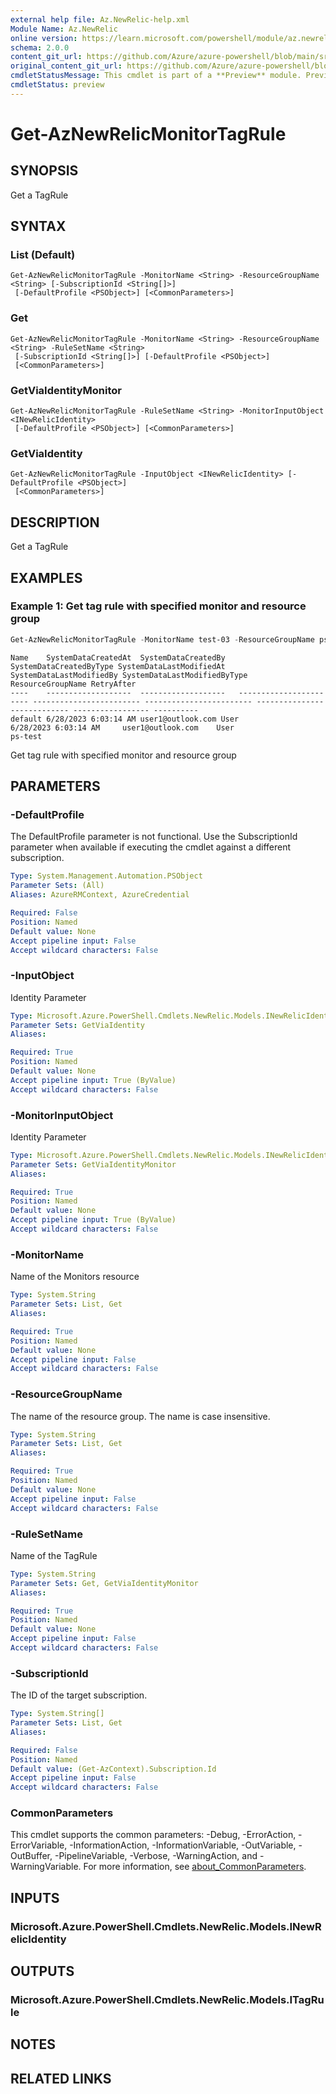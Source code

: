```yaml
---
external help file: Az.NewRelic-help.xml
Module Name: Az.NewRelic
online version: https://learn.microsoft.com/powershell/module/az.newrelic/get-aznewrelicmonitortagrule
schema: 2.0.0
content_git_url: https://github.com/Azure/azure-powershell/blob/main/src/NewRelic/NewRelic/help/Get-AzNewRelicMonitorTagRule.md
original_content_git_url: https://github.com/Azure/azure-powershell/blob/main/src/NewRelic/NewRelic/help/Get-AzNewRelicMonitorTagRule.md
cmdletStatusMessage: This cmdlet is part of a **Preview** module. Preview versions aren't recommended for use in production environments. For more information, see https://aka.ms/azps-refstatus.
cmdletStatus: preview
---
```

# Get-AzNewRelicMonitorTagRule

## SYNOPSIS
Get a TagRule

## SYNTAX

### List (Default)
```
Get-AzNewRelicMonitorTagRule -MonitorName <String> -ResourceGroupName <String> [-SubscriptionId <String[]>]
 [-DefaultProfile <PSObject>] [<CommonParameters>]
```

### Get
```
Get-AzNewRelicMonitorTagRule -MonitorName <String> -ResourceGroupName <String> -RuleSetName <String>
 [-SubscriptionId <String[]>] [-DefaultProfile <PSObject>]
 [<CommonParameters>]
```

### GetViaIdentityMonitor
```
Get-AzNewRelicMonitorTagRule -RuleSetName <String> -MonitorInputObject <INewRelicIdentity>
 [-DefaultProfile <PSObject>] [<CommonParameters>]
```

### GetViaIdentity
```
Get-AzNewRelicMonitorTagRule -InputObject <INewRelicIdentity> [-DefaultProfile <PSObject>]
 [<CommonParameters>]
```

## DESCRIPTION
Get a TagRule

## EXAMPLES

### Example 1: Get tag rule with specified monitor and resource group
```powershell
Get-AzNewRelicMonitorTagRule -MonitorName test-03 -ResourceGroupName ps-test
```

```output
Name    SystemDataCreatedAt  SystemDataCreatedBy   SystemDataCreatedByType SystemDataLastModifiedAt SystemDataLastModifiedBy SystemDataLastModifiedByType ResourceGroupName RetryAfter
----    -------------------  -------------------   ----------------------- ------------------------ ------------------------ ---------------------------- ----------------- ----------
default 6/28/2023 6:03:14 AM user1@outlook.com User                    6/28/2023 6:03:14 AM     user1@outlook.com    User                         ps-test
```

Get tag rule with specified monitor and resource group

## PARAMETERS

### -DefaultProfile
The DefaultProfile parameter is not functional.
Use the SubscriptionId parameter when available if executing the cmdlet against a different subscription.

```yaml
Type: System.Management.Automation.PSObject
Parameter Sets: (All)
Aliases: AzureRMContext, AzureCredential

Required: False
Position: Named
Default value: None
Accept pipeline input: False
Accept wildcard characters: False
```

### -InputObject
Identity Parameter

```yaml
Type: Microsoft.Azure.PowerShell.Cmdlets.NewRelic.Models.INewRelicIdentity
Parameter Sets: GetViaIdentity
Aliases:

Required: True
Position: Named
Default value: None
Accept pipeline input: True (ByValue)
Accept wildcard characters: False
```

### -MonitorInputObject
Identity Parameter

```yaml
Type: Microsoft.Azure.PowerShell.Cmdlets.NewRelic.Models.INewRelicIdentity
Parameter Sets: GetViaIdentityMonitor
Aliases:

Required: True
Position: Named
Default value: None
Accept pipeline input: True (ByValue)
Accept wildcard characters: False
```

### -MonitorName
Name of the Monitors resource

```yaml
Type: System.String
Parameter Sets: List, Get
Aliases:

Required: True
Position: Named
Default value: None
Accept pipeline input: False
Accept wildcard characters: False
```

### -ResourceGroupName
The name of the resource group.
The name is case insensitive.

```yaml
Type: System.String
Parameter Sets: List, Get
Aliases:

Required: True
Position: Named
Default value: None
Accept pipeline input: False
Accept wildcard characters: False
```

### -RuleSetName
Name of the TagRule

```yaml
Type: System.String
Parameter Sets: Get, GetViaIdentityMonitor
Aliases:

Required: True
Position: Named
Default value: None
Accept pipeline input: False
Accept wildcard characters: False
```

### -SubscriptionId
The ID of the target subscription.

```yaml
Type: System.String[]
Parameter Sets: List, Get
Aliases:

Required: False
Position: Named
Default value: (Get-AzContext).Subscription.Id
Accept pipeline input: False
Accept wildcard characters: False
```

### CommonParameters
This cmdlet supports the common parameters: -Debug, -ErrorAction, -ErrorVariable, -InformationAction, -InformationVariable, -OutVariable, -OutBuffer, -PipelineVariable, -Verbose, -WarningAction, and -WarningVariable. For more information, see [about_CommonParameters](http://go.microsoft.com/fwlink/?LinkID=113216).

## INPUTS

### Microsoft.Azure.PowerShell.Cmdlets.NewRelic.Models.INewRelicIdentity

## OUTPUTS

### Microsoft.Azure.PowerShell.Cmdlets.NewRelic.Models.ITagRule

## NOTES

## RELATED LINKS

